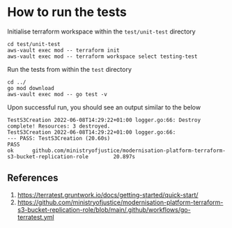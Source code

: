 # How to run the tests

Initialise terraform workspace within the `test/unit-test` directory

```
cd test/unit-test
aws-vault exec mod -- terraform init
aws-vault exec mod -- terraform workspace select testing-test
```

Run the tests from within the `test` directory

```
cd ../
go mod download
aws-vault exec mod -- go test -v
```

Upon successful run, you should see an output similar to the below

```
TestS3Creation 2022-06-08T14:29:22+01:00 logger.go:66: Destroy complete! Resources: 3 destroyed.
TestS3Creation 2022-06-08T14:29:22+01:00 logger.go:66: 
--- PASS: TestS3Creation (20.60s)
PASS
ok      github.com/ministryofjustice/modernisation-platform-terraform-s3-bucket-replication-role        20.897s
```

## References

1. https://terratest.gruntwork.io/docs/getting-started/quick-start/
2. https://github.com/ministryofjustice/modernisation-platform-terraform-s3-bucket-replication-role/blob/main/.github/workflows/go-terratest.yml
